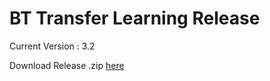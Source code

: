 # BT Transfer Learning Release
Current Version : 3.2

Download Release .zip [here](https://github.com/sanjayovs/BTTransferLearningRelease/releases/tag/V3_2)
